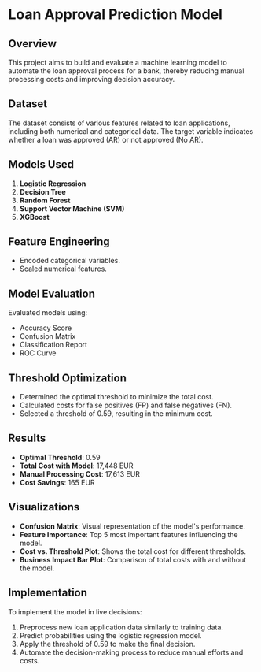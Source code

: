 # Loan Approval Prediction Model

## Overview

This project aims to build and evaluate a machine learning model to automate the loan approval process for a bank, thereby reducing manual processing costs and improving decision accuracy. 

## Dataset

The dataset consists of various features related to loan applications, including both numerical and categorical data. The target variable indicates whether a loan was approved (AR) or not approved (No AR).

## Models Used

1. **Logistic Regression**
2. **Decision Tree**
3. **Random Forest**
4. **Support Vector Machine (SVM)**
5. **XGBoost**

## Feature Engineering

- Encoded categorical variables.
- Scaled numerical features.

## Model Evaluation

Evaluated models using:
- Accuracy Score
- Confusion Matrix
- Classification Report
- ROC Curve

## Threshold Optimization

- Determined the optimal threshold to minimize the total cost.
- Calculated costs for false positives (FP) and false negatives (FN).
- Selected a threshold of 0.59, resulting in the minimum cost.

## Results

- **Optimal Threshold**: 0.59
- **Total Cost with Model**: 17,448 EUR
- **Manual Processing Cost**: 17,613 EUR
- **Cost Savings**: 165 EUR

## Visualizations

- **Confusion Matrix**: Visual representation of the model's performance.
- **Feature Importance**: Top 5 most important features influencing the model.
- **Cost vs. Threshold Plot**: Shows the total cost for different thresholds.
- **Business Impact Bar Plot**: Comparison of total costs with and without the model.

## Implementation

To implement the model in live decisions:
1. Preprocess new loan application data similarly to training data.
2. Predict probabilities using the logistic regression model.
3. Apply the threshold of 0.59 to make the final decision.
4. Automate the decision-making process to reduce manual efforts and costs.

